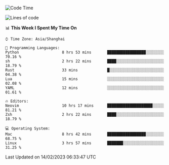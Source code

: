 <!--START_SECTION:waka-->
![Code Time](http://img.shields.io/badge/Code%20Time-1%2C144%20hrs%202%20mins-blue)

![Lines of code](https://img.shields.io/badge/From%20Hello%20World%20I%27ve%20Written-24%20Thousand%20lines%20of%20code-blue)

📊 **This Week I Spent My Time On** 

```text
⌚︎ Time Zone: Asia/Shanghai

💬 Programming Languages: 
Python                   8 hrs 53 mins       █████████████████░░░░░░░░   70.16 % 
sh                       2 hrs 22 mins       ████░░░░░░░░░░░░░░░░░░░░░   18.79 % 
Rust                     33 mins             █░░░░░░░░░░░░░░░░░░░░░░░░   04.38 % 
Lua                      15 mins             ░░░░░░░░░░░░░░░░░░░░░░░░░   02.08 % 
YAML                     12 mins             ░░░░░░░░░░░░░░░░░░░░░░░░░   01.61 % 

🔥 Editors: 
Neovim                   10 hrs 17 mins      ████████████████████░░░░░   81.21 % 
Zsh                      2 hrs 22 mins       ████░░░░░░░░░░░░░░░░░░░░░   18.79 % 

💻 Operating System: 
Mac                      8 hrs 42 mins       █████████████████░░░░░░░░   68.75 % 
Linux                    3 hrs 57 mins       ███████░░░░░░░░░░░░░░░░░░   31.25 % 

```


 Last Updated on 14/02/2023 06:33:47 UTC
<!--END_SECTION:waka-->
